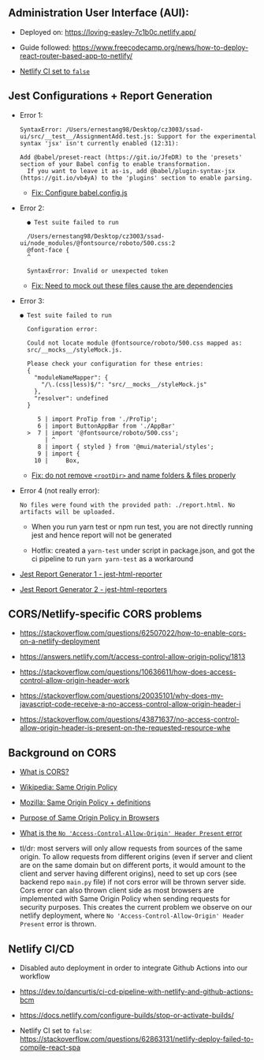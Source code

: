 ## Administration User Interface (AUI):

- Deployed on: https://loving-easley-7c1b0c.netlify.app/

- Guide followed: https://www.freecodecamp.org/news/how-to-deploy-react-router-based-app-to-netlify/

- [Netlify CI set to `false`](https://stackoverflow.com/questions/62863131/netlify-deploy-failed-to-compile-react-spa)

## Jest Configurations + Report Generation

- Error 1:

  ```
  SyntaxError: /Users/ernestang98/Desktop/cz3003/ssad-ui/src/__test__/AssignmentAdd.test.js: Support for the experimental syntax 'jsx' isn't currently enabled (12:31):

  Add @babel/preset-react (https://git.io/JfeDR) to the 'presets' section of your Babel config to enable transformation.
    If you want to leave it as-is, add @babel/plugin-syntax-jsx (https://git.io/vb4yA) to the 'plugins' section to enable parsing.
  ```

  - [Fix: Configure babel.config.js](https://stackoverflow.com/questions/65880113/react-add-babel-preset-react-https-git-io-jfedr-to-the-presets-section)

- Error 2:

  ```
    ● Test suite failed to run

    /Users/ernestang98/Desktop/cz3003/ssad-ui/node_modules/@fontsource/roboto/500.css:2
    @font-face {
    ^

    SyntaxError: Invalid or unexpected token
  ```
  
  - [Fix: Need to mock out these files cause the are dependencies](https://stackoverflow.com/questions/54627028/jest-unexpected-token-when-importing-css)

- Error 3:

  ```
  ● Test suite failed to run

    Configuration error:

    Could not locate module @fontsource/roboto/500.css mapped as:
    src/__mocks__/styleMock.js.

    Please check your configuration for these entries:
    {
      "moduleNameMapper": {
        "/\.(css|less)$/": "src/__mocks__/styleMock.js"
      },
      "resolver": undefined
    }

       5 | import ProTip from './ProTip';
       6 | import ButtonAppBar from './AppBar'
    >  7 | import '@fontsource/roboto/500.css';
         | ^
       8 | import { styled } from '@mui/material/styles';
       9 | import {
      10 |     Box,
  ```
  
  - [Fix: do not remove `<rootDir>` and name folders & files properly](https://stackoverflow.com/questions/57307668/jest-error-could-not-locate-module-mapped-as)

- Error 4 (not really error):

  ```
  No files were found with the provided path: ./report.html. No artifacts will be uploaded.
  ```
  
  - When you run yarn test or npm run test, you are not directly running jest and hence report will not be generated
  
  - Hotfix: created a `yarn-test` under script in package.json, and got the ci pipeline to run `yarn yarn-test` as a workaround  

- [Jest Report Generator 1 - jest-html-reporter](https://www.npmjs.com/package/jest-html-reporter)

- [Jest Report Generator 2 - jest-html-reporters](https://www.npmjs.com/package/jest-html-reporters)

## CORS/Netlify-specific CORS problems

- https://stackoverflow.com/questions/62507022/how-to-enable-cors-on-a-netlify-deployment

- https://answers.netlify.com/t/access-control-allow-origin-policy/1813

- https://stackoverflow.com/questions/10636611/how-does-access-control-allow-origin-header-work

- https://stackoverflow.com/questions/20035101/why-does-my-javascript-code-receive-a-no-access-control-allow-origin-header-i

- https://stackoverflow.com/questions/43871637/no-access-control-allow-origin-header-is-present-on-the-requested-resource-whe

## Background on CORS

- [What is CORS?](https://developer.mozilla.org/en-US/docs/Web/HTTP/CORS)

- [Wikipedia: Same Origin Policy](https://en.wikipedia.org/wiki/Same-origin_policy)

- [Mozilla: Same Origin Policy + definitions](https://developer.mozilla.org/en-US/docs/Web/Security/Same-origin_policy)

- [Purpose of Same Origin Policy in Browsers](https://www.hackedu.com/blog/same-origin-policy-and-cross-origin-resource-sharing-cors)

- [What is the `No 'Access-Control-Allow-Origin' Header Present` error](https://www.stackhawk.com/blog/fixing-no-access-control-allow-origin-header-present/)

- tl/dr: most servers will only allow requests from sources of the same origin. To allow requests from different origins (even if server and client are on the same domain but on different ports, it would amount to the client and server having different origins), need to set up cors (see backend repo `main.py` file) if not cors error will be thrown server side. Cors error can also thrown client side as most browsers are implemented with Same Origin Policy when sending requests for security purposes. This creates the current problem we observe on our netlify deployment, where `No 'Access-Control-Allow-Origin' Header Present` error is thrown.

## Netlify CI/CD

- Disabled auto deployment in order to integrate Github Actions into our workflow

- https://dev.to/dancurtis/ci-cd-pipeline-with-netlify-and-github-actions-bcm

- https://docs.netlify.com/configure-builds/stop-or-activate-builds/

- Netlify CI set to `false`: https://stackoverflow.com/questions/62863131/netlify-deploy-failed-to-compile-react-spa



